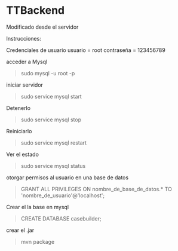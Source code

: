 # TTBackend

Modificado desde el servidor

Instrucciones:


Credenciales de usuario
usuario = root
contraseña = 123456789

acceder a Mysql 
>sudo mysql -u root -p

iniciar servidor
>sudo service mysql start

Detenerlo
>sudo service mysql stop

Reiniciarlo
>sudo service mysql restart

Ver el estado
>sudo service mysql status

otorgar permisos al usuario en una base de datos
>GRANT ALL PRIVILEGES ON nombre_de_base_de_datos.* TO 'nombre_de_usuario'@'localhost';

Crear el la base en mysql
>CREATE DATABASE casebuilder;

crear el .jar
>mvn package
